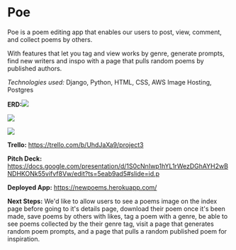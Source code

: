 # Poe
Poe is a poem editing app that enables our users to post, view, comment, and collect poems by others.

With features that let you tag and view works by genre, generate prompts, find new writers and inspo with a page that pulls random poems by published authors.

<em>Technologies used: </em>Django, Python, HTML, CSS, AWS Image Hosting, Postgres

<strong>ERD:</strong>![](https://i.postimg.cc/BnYbKSRL/Screen-Shot-2020-04-30-at-5-23-25-PM.png)

![](https://trello-attachments.s3.amazonaws.com/5eaa1afa5640f7531d3aa633/1200x886/cc50762fd56bd9eb7ddb2d80ea0f50e1/poe_homepage.jpeg.jpg)

![](https://trello-attachments.s3.amazonaws.com/5eaa1afa5640f7531d3aa633/1200x886/817745e45c2451e056aee2f01e8b0ef3/single_poem_page.jpeg.jpg)

<strong>Trello:</strong> https://trello.com/b/UhdJaXa9/project3

<strong>Pitch Deck:</strong> https://docs.google.com/presentation/d/1S0cNnIwp1hYL1rWezDGhAYH2wBNDHKONk55vifvf8Vw/edit?ts=5eab9ad5#slide=id.p

<strong>Deployed App:</strong> https://newpoems.herokuapp.com/

<strong>Next Steps:</strong> We'd like to allow users to see a poems image on the index page before going to it's details page, download their poem once it's been made, save poems by others with likes, tag a poem with a genre, be able to see poems collected by the their genre tag, visit a page that generates random poem prompts, and a page that pulls a random published poem for inspiration.
